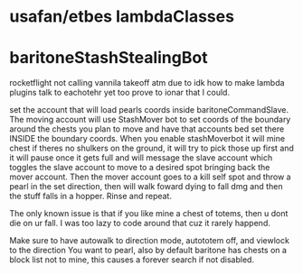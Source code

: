 # usafan/etbes lambdaClasses
# baritoneStashStealingBot


rocketflight not calling vannila takeoff atm due to idk how to make lambda plugins talk to eachotehr yet
too prove to ionar that I could.


set the account that will load pearls coords inside baritoneCommandSlave. The moving account will use StashMover bot to set coords of the boundary around the chests you plan to move and have that accounts bed set there INSIDE the boundary coords. When you enable stashMoverbot it will mine chest if theres no shulkers on the ground, it will try to pick those up first and it will pause once it gets full and will message the slave account which toggles the slave account to move to a desired spot bringing back the mover account. Then the mover account goes to a kill self spot and throw a pearl in the set direction, then will walk foward dying to fall dmg and then the stuff falls in a hopper. Rinse and repeat.


The only known issue is that if you like mine a chest of totems, then u dont die on ur fall. I was too lazy to code around that cuz it rarely happend. 

Make sure to have autowalk to direction mode, autototem off, and viewlock to the direction You want to pearl, also by default baritone has chests on a block list not to mine, this causes a forever search if not disabled.
